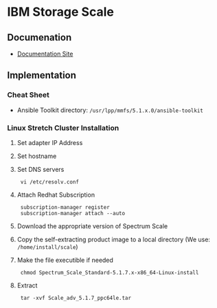 # IBM Storage Scale
## Documenation

- [Documentation Site](https://www.ibm.com/docs/en/storage-scale/5.1.7)

## Implementation
### Cheat Sheet

- Ansible Toolkit directory: `/usr/lpp/mmfs/5.1.x.0/ansible-toolkit`


### Linux Stretch Cluster Installation

1. Set adapter IP Address  
1. Set hostname  
1. Set DNS servers  

        vi /etc/resolv.conf

1. Attach Redhat Subscription  

        subscription-manager register
        subscription-manager attach --auto



1. Download the appropriate version of Spectrum Scale   
1. Copy the self-extracting product image to a local directory (We use: `/home/install/scale`)   
1. Make the file executible if needed   

        chmod Spectrum_Scale_Standard-5.1.7.x-x86_64-Linux-install

1. Extract    

        tar -xvf Scale_adv_5.1.7_ppc64le.tar



